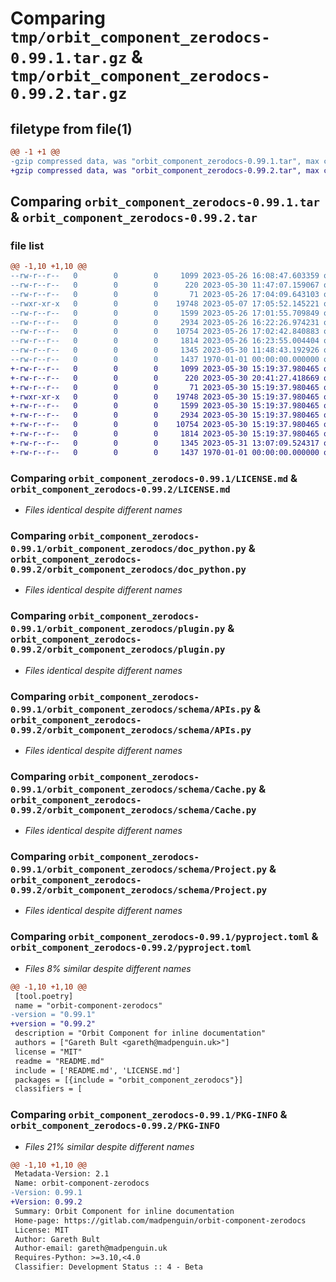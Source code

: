 # Comparing `tmp/orbit_component_zerodocs-0.99.1.tar.gz` & `tmp/orbit_component_zerodocs-0.99.2.tar.gz`

## filetype from file(1)

```diff
@@ -1 +1 @@
-gzip compressed data, was "orbit_component_zerodocs-0.99.1.tar", max compression
+gzip compressed data, was "orbit_component_zerodocs-0.99.2.tar", max compression
```

## Comparing `orbit_component_zerodocs-0.99.1.tar` & `orbit_component_zerodocs-0.99.2.tar`

### file list

```diff
@@ -1,10 +1,10 @@
--rw-r--r--   0        0        0     1099 2023-05-26 16:08:47.603359 orbit_component_zerodocs-0.99.1/LICENSE.md
--rw-r--r--   0        0        0      220 2023-05-30 11:47:07.159067 orbit_component_zerodocs-0.99.1/README.md
--rw-r--r--   0        0        0       71 2023-05-26 17:04:09.643103 orbit_component_zerodocs-0.99.1/orbit_component_zerodocs/__init__.py
--rwxr-xr-x   0        0        0    19748 2023-05-07 17:05:52.145221 orbit_component_zerodocs-0.99.1/orbit_component_zerodocs/doc_python.py
--rw-r--r--   0        0        0     1599 2023-05-26 17:01:55.709849 orbit_component_zerodocs-0.99.1/orbit_component_zerodocs/plugin.py
--rw-r--r--   0        0        0     2934 2023-05-26 16:22:26.974231 orbit_component_zerodocs-0.99.1/orbit_component_zerodocs/schema/APIs.py
--rw-r--r--   0        0        0    10754 2023-05-26 17:02:42.840883 orbit_component_zerodocs-0.99.1/orbit_component_zerodocs/schema/Cache.py
--rw-r--r--   0        0        0     1814 2023-05-26 16:23:55.004404 orbit_component_zerodocs-0.99.1/orbit_component_zerodocs/schema/Project.py
--rw-r--r--   0        0        0     1345 2023-05-30 11:48:43.192926 orbit_component_zerodocs-0.99.1/pyproject.toml
--rw-r--r--   0        0        0     1437 1970-01-01 00:00:00.000000 orbit_component_zerodocs-0.99.1/PKG-INFO
+-rw-r--r--   0        0        0     1099 2023-05-30 15:19:37.980465 orbit_component_zerodocs-0.99.2/LICENSE.md
+-rw-r--r--   0        0        0      220 2023-05-30 20:41:27.418669 orbit_component_zerodocs-0.99.2/README.md
+-rw-r--r--   0        0        0       71 2023-05-30 15:19:37.980465 orbit_component_zerodocs-0.99.2/orbit_component_zerodocs/__init__.py
+-rwxr-xr-x   0        0        0    19748 2023-05-30 15:19:37.980465 orbit_component_zerodocs-0.99.2/orbit_component_zerodocs/doc_python.py
+-rw-r--r--   0        0        0     1599 2023-05-30 15:19:37.980465 orbit_component_zerodocs-0.99.2/orbit_component_zerodocs/plugin.py
+-rw-r--r--   0        0        0     2934 2023-05-30 15:19:37.980465 orbit_component_zerodocs-0.99.2/orbit_component_zerodocs/schema/APIs.py
+-rw-r--r--   0        0        0    10754 2023-05-30 15:19:37.980465 orbit_component_zerodocs-0.99.2/orbit_component_zerodocs/schema/Cache.py
+-rw-r--r--   0        0        0     1814 2023-05-30 15:19:37.980465 orbit_component_zerodocs-0.99.2/orbit_component_zerodocs/schema/Project.py
+-rw-r--r--   0        0        0     1345 2023-05-31 13:07:09.524317 orbit_component_zerodocs-0.99.2/pyproject.toml
+-rw-r--r--   0        0        0     1437 1970-01-01 00:00:00.000000 orbit_component_zerodocs-0.99.2/PKG-INFO
```

### Comparing `orbit_component_zerodocs-0.99.1/LICENSE.md` & `orbit_component_zerodocs-0.99.2/LICENSE.md`

 * *Files identical despite different names*

### Comparing `orbit_component_zerodocs-0.99.1/orbit_component_zerodocs/doc_python.py` & `orbit_component_zerodocs-0.99.2/orbit_component_zerodocs/doc_python.py`

 * *Files identical despite different names*

### Comparing `orbit_component_zerodocs-0.99.1/orbit_component_zerodocs/plugin.py` & `orbit_component_zerodocs-0.99.2/orbit_component_zerodocs/plugin.py`

 * *Files identical despite different names*

### Comparing `orbit_component_zerodocs-0.99.1/orbit_component_zerodocs/schema/APIs.py` & `orbit_component_zerodocs-0.99.2/orbit_component_zerodocs/schema/APIs.py`

 * *Files identical despite different names*

### Comparing `orbit_component_zerodocs-0.99.1/orbit_component_zerodocs/schema/Cache.py` & `orbit_component_zerodocs-0.99.2/orbit_component_zerodocs/schema/Cache.py`

 * *Files identical despite different names*

### Comparing `orbit_component_zerodocs-0.99.1/orbit_component_zerodocs/schema/Project.py` & `orbit_component_zerodocs-0.99.2/orbit_component_zerodocs/schema/Project.py`

 * *Files identical despite different names*

### Comparing `orbit_component_zerodocs-0.99.1/pyproject.toml` & `orbit_component_zerodocs-0.99.2/pyproject.toml`

 * *Files 8% similar despite different names*

```diff
@@ -1,10 +1,10 @@
 [tool.poetry]
 name = "orbit-component-zerodocs"
-version = "0.99.1"
+version = "0.99.2"
 description = "Orbit Component for inline documentation"
 authors = ["Gareth Bult <gareth@madpenguin.uk>"]
 license = "MIT"
 readme = "README.md"
 include = ['README.md', 'LICENSE.md']
 packages = [{include = "orbit_component_zerodocs"}]
 classifiers = [
```

### Comparing `orbit_component_zerodocs-0.99.1/PKG-INFO` & `orbit_component_zerodocs-0.99.2/PKG-INFO`

 * *Files 21% similar despite different names*

```diff
@@ -1,10 +1,10 @@
 Metadata-Version: 2.1
 Name: orbit-component-zerodocs
-Version: 0.99.1
+Version: 0.99.2
 Summary: Orbit Component for inline documentation
 Home-page: https://gitlab.com/madpenguin/orbit-component-zerodocs
 License: MIT
 Author: Gareth Bult
 Author-email: gareth@madpenguin.uk
 Requires-Python: >=3.10,<4.0
 Classifier: Development Status :: 4 - Beta
```

